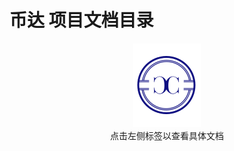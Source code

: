 # 币达 项目文档目录

<div style="text-align:center; margin: 0 auto;"><img src="./assets/logo.jpg"></div>

<center>点击左侧标签以查看具体文档</center>
